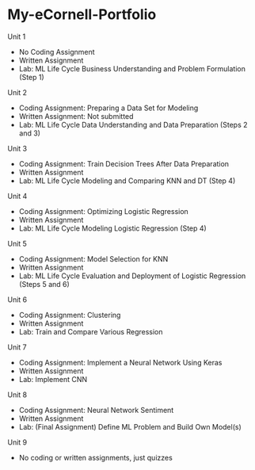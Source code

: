 # My-eCornell-Portfolio

Unit 1
- No Coding Assignment
- Written Assignment
- Lab: ML Life Cycle Business Understanding and Problem Formulation (Step 1) 

Unit 2
- Coding Assignment: Preparing a Data Set for Modeling
- Written Assignment: Not submitted
- Lab: ML Life Cycle Data Understanding and Data Preparation (Steps 2 and 3)

Unit 3
- Coding Assignment: Train Decision Trees After Data Preparation
- Written Assignment
- Lab: ML Life Cycle Modeling and Comparing KNN and DT (Step 4)

Unit 4
- Coding Assignment: Optimizing Logistic Regression
- Written Assignment
- Lab: ML Life Cycle Modeling Logistic Regression (Step 4)

Unit 5
- Coding Assignment: Model Selection for KNN
- Written Assignment
- Lab: ML Life Cycle Evaluation and Deployment of Logistic Regression (Steps 5 and 6)

Unit 6
- Coding Assignment: Clustering
- Written Assignment
- Lab: Train and Compare Various Regression

Unit 7
- Coding Assignment: Implement a Neural Network Using Keras
- Written Assignment
- Lab: Implement CNN

Unit 8
- Coding Assignment: Neural Network Sentiment
- Written Assignment
- Lab: (Final Assignment) Define ML Problem and Build Own Model(s)

Unit 9
- No coding or written assignments, just quizzes
